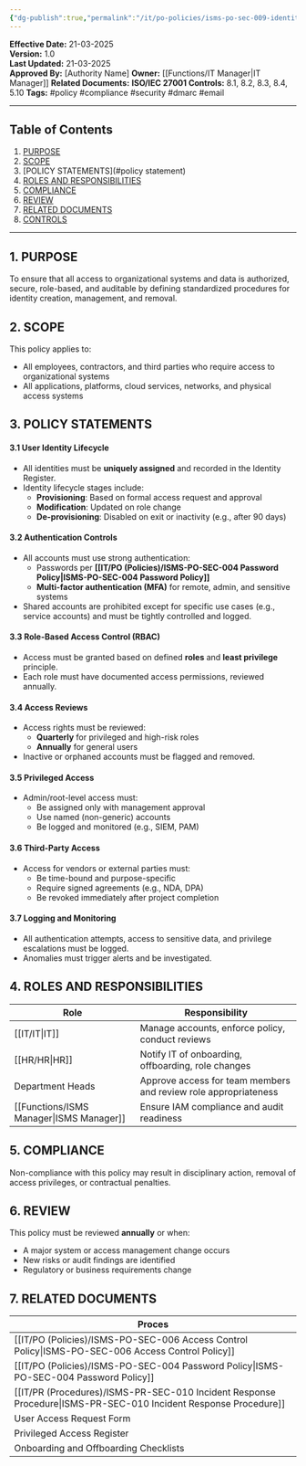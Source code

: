 ```yaml
---
{"dg-publish":true,"permalink":"/it/po-policies/isms-po-sec-009-identity-and-access-management-aim-policy/"}
---
```


**Effective Date:** 21-03-2025  
**Version:** 1.0  
**Last Updated:** 21-03-2025  
**Approved By:** [Authority Name] 
**Owner:** [[Functions/IT Manager\|IT Manager]]
**Related Documents:**
**ISO/IEC 27001 Controls:** 8.1, 8.2, 8.3, 8.4, 5.10
**Tags:** #policy #compliance  #security #dmarc #email


---
## **Table of Contents**  
1. [PURPOSE](#purpose)  
2. [SCOPE](#scope)  
3. [POLICY STATEMENTS](#policy statement)  
4. [ROLES AND RESPONSIBILITIES](#roles-and-responsibilities)  
5. [COMPLIANCE](#dmarc)  
6. [REVIEW](#responsibilities)  
7. [RELATED DOCUMENTS](#compliance)  
8. [CONTROLS](#registrations)  

---
## **1. PURPOSE**  
To ensure that all access to organizational systems and data is authorized, secure, role-based, and auditable by defining standardized procedures for identity creation, management, and removal.
## **2. SCOPE**
 This policy applies to:
- All employees, contractors, and third parties who require access to organizational systems
- All applications, platforms, cloud services, networks, and physical access systems
## **3. POLICY STATEMENTS** 
#### 3.1 User Identity Lifecycle
- All identities must be **uniquely assigned** and recorded in the Identity Register.
- Identity lifecycle stages include:
    - **Provisioning**: Based on formal access request and approval
    - **Modification**: Updated on role change
    - **De-provisioning**: Disabled on exit or inactivity (e.g., after 90 days)
#### 3.2 Authentication Controls
- All accounts must use strong authentication:
    - Passwords per **[[IT/PO (Policies)/ISMS-PO-SEC-004 Password Policy\|ISMS-PO-SEC-004 Password Policy]]**
    - **Multi-factor authentication (MFA)** for remote, admin, and sensitive systems
- Shared accounts are prohibited except for specific use cases (e.g., service accounts) and must be tightly controlled and logged.
#### 3.3 Role-Based Access Control (RBAC)
- Access must be granted based on defined **roles** and **least privilege** principle.
- Each role must have documented access permissions, reviewed annually.
#### 3.4 Access Reviews
- Access rights must be reviewed:
    - **Quarterly** for privileged and high-risk roles
    - **Annually** for general users
- Inactive or orphaned accounts must be flagged and removed.

#### 3.5 Privileged Access

- Admin/root-level access must:
    - Be assigned only with management approval
    - Use named (non-generic) accounts
    - Be logged and monitored (e.g., SIEM, PAM)

#### 3.6 Third-Party Access
- Access for vendors or external parties must:
    - Be time-bound and purpose-specific
    - Require signed agreements (e.g., NDA, DPA)
    - Be revoked immediately after project completion

#### 3.7 Logging and Monitoring
- All authentication attempts, access to sensitive data, and privilege escalations must be logged.
- Anomalies must trigger alerts and be investigated.
## **4. ROLES AND RESPONSIBILITIES**

| **Role**         | **Responsibility**                                              |
| ---------------- | --------------------------------------------------------------- |
| [[IT/IT\|IT]]           | Manage accounts, enforce policy, conduct reviews                |
| [[HR/HR\|HR]]           | Notify IT of onboarding, offboarding, role changes              |
| Department Heads | Approve access for team members and review role appropriateness |
| [[Functions/ISMS Manager\|ISMS Manager]] | Ensure IAM compliance and audit readiness                       |
## **5. COMPLIANCE**  
Non-compliance with this policy may result in disciplinary action, removal of access privileges, or contractual penalties.
## **6. REVIEW**  
This policy must be reviewed **annually** or when:
- A major system or access management change occurs
- New risks or audit findings are identified
- Regulatory or business requirements change
## **7. RELATED DOCUMENTS**  

| Proces                                          |
| ----------------------------------------------- |
| [[IT/PO (Policies)/ISMS-PO-SEC-006 Access Control Policy\|ISMS-PO-SEC-006 Access Control Policy]]       |
| [[IT/PO (Policies)/ISMS-PO-SEC-004 Password Policy\|ISMS-PO-SEC-004 Password Policy]]             |
| [[IT/PR (Procedures)/ISMS-PR-SEC-010 Incident Response Procedure\|ISMS-PR-SEC-010 Incident Response Procedure]] |
| User Access Request Form                        |
| Privileged Access Register                      |
| Onboarding and Offboarding Checklists           |








